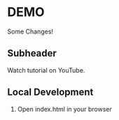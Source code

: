 # DEMO

Some Changes!

## Subheader

Watch tutorial on YouTube.

## Local Development

1. Open index.html in your browser
